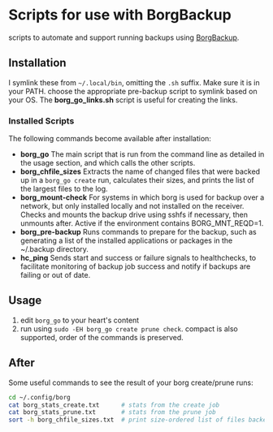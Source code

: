 # Scripts for use with BorgBackup

scripts to automate and support running backups using [BorgBackup](https://www.borgbackup.org/).

## Installation

I symlink these from `~/.local/bin`, omitting the `.sh` suffix. Make sure it is in your PATH. choose the appropriate pre-backup script to symlink based on your OS.
The **borg_go_links.sh** script is useful for creating the links.


### Installed Scripts

The following commands become available after installation:
- **borg_go**  The main script that is run from the command line as detailed in the usage section, and which calls the other scripts.
- **borg_chfile_sizes**  Extracts the name of changed files that were backed up in a `borg_go create` run, calculates their sizes, and prints the list of the largest files to the log.
- **borg_mount-check**  For systems in which borg is used for backup over a network, but only installed locally and not installed on the receiver. Checks and mounts the backup drive using sshfs if necessary, then unmounts after. Active if the environment contains BORG_MNT_REQD=1.
- **borg_pre-backup**  Runs commands to prepare for the backup, such as generating a list of the installed applications or packages in the ~/.backup directory.
- **hc_ping**  Sends start and success or failure signals to healthchecks, to facilitate monitoring of backup job success and notify if backups are failing or out of date.

## Usage

1. edit `borg_go` to your heart's content
2. run using `sudo -EH borg_go create prune check`. compact is also supported, order of the commands is preserved.

## After

Some useful commands to see the result of your borg create/prune runs:

``` bash
cd ~/.config/borg
cat borg_stats_create.txt      # stats from the create job
cat borg_stats_prune.txt       # stats from the prune job
sort -h borg_chfile_sizes.txt  # print size-ordered list of files backed up in most recent job
```
